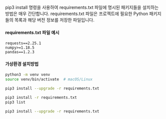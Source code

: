 pip3 install 명령을 사용하여 requirements.txt 파일에 명시된 패키지들을 설치하는 방법은 매우 간단합니다. requirements.txt 파일은 프로젝트에 필요한 Python 패키지들의 목록과 해당 버전 정보를 저장한 파일입니다.

#### requirements.txt 파일 예시

```
requests==2.25.1
numpy>=1.18.5
pandas==1.2.3
```


#### 가상환경 설치방법

```sh
python3 -m venv venv
source venv/bin/activate  # macOS/Linux

pip3 install --upgrade -r requirements.txt

pip3 install -r requirements.txt
pip3 list

pip3 install --upgrade -r requirements.txt
```
